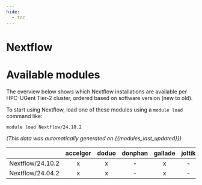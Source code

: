 ```yaml
---
hide:
  - toc
---
```


Nextflow
========

# Available modules


The overview below shows which Nextflow installations are available per HPC-UGent Tier-2 cluster, ordered based on software version (new to old).

To start using Nextflow, load one of these modules using a `module load` command like:

```shell
module load Nextflow/24.10.2
```

*(This data was automatically generated on {{modules_last_updated}})*  

| |accelgor|doduo|donphan|gallade|joltik|shinx|
| :---: | :---: | :---: | :---: | :---: | :---: | :---: |
|Nextflow/24.10.2|x|x|-|x|-|x|
|Nextflow/24.04.2|x|x|-|x|-|x|
